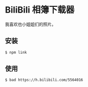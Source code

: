 # BiliBili 相簿下载器

我喜欢也小姐姐们的照片。

## 安装

```bash
$ npm link
```

## 使用
```bash
$ bad https://h.bilibili.com/5564016
```